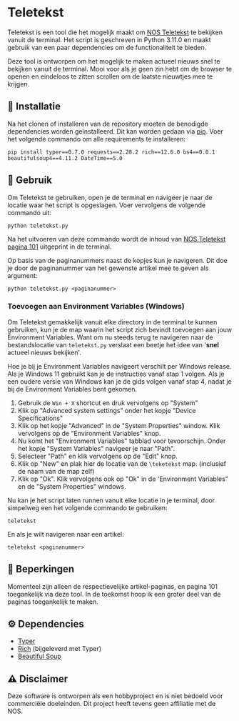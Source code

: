 # Teletekst
Teletekst is een tool die het mogelijk maakt om [NOS Teletekst](https://nos.nl/teletekst) te bekijken vanuit de terminal. Het script is geschreven in Python 3.11.0 en maakt gebruik van een paar dependencies om de functionaliteit te bieden. 

Deze tool is ontworpen om het mogelijk te maken actueel nieuws snel te bekijken vanuit de terminal. Mooi voor als je geen zin hebt om de browser te openen en eindeloos te zitten scrollen om de laatste nieuwtjes mee te krijgen.

## 🔨 Installatie
Na het clonen of installeren van de repository moeten de benodigde dependencies worden geïnstalleerd. Dit kan worden gedaan via [pip](https://pypi.org/project/pip/). Voer het volgende commando om alle requirements te installeren:

```
pip install typer==0.7.0 requests==2.28.2 rich==12.6.0 bs4==0.0.1 beautifulsoup4==4.11.2 DateTime==5.0
```

## 📖 Gebruik
Om Teletekst te gebruiken, open je de terminal en navigeer je naar de locatie waar het script is opgeslagen. Voer vervolgens de volgende commando uit:

```
python teletekst.py
```

Na het uitvoeren van deze commando wordt de inhoud van [NOS Teletekst pagina 101](https://nos.nl/teletekst#101) uitgeprint in de terminal. 

Op basis van de paginanummers naast de kopjes kun je navigeren. Dit doe je door de paginanummer van het gewenste artikel mee te geven als argument:

```
python teletekst.py <paginanummer>
```

### Toevoegen aan Environment Variables (Windows)

Om Teletekst gemakkelijk vanuit elke directory in de terminal te kunnen gebruiken, kun je de map waarin het script zich bevindt toevoegen aan jouw Environment Variables. Want om nu steeds terug te navigeren naar de bestandslocatie van `teletekst.py` verslaat een beetje het idee van '**snel** actueel nieuws bekijken'.

Hoe je bij je Environment Variables navigeert verschilt per Windows release. Als je Windows 11 gebruikt kan je de instructies vanaf stap 1 volgen. Als je een oudere versie van Windows kan je de gids volgen vanaf stap 4, nadat je bij de Environment Variables bent gekomen.

1. Gebruik de `Win + X` shortcut en druk vervolgens op "System"
2. Klik op "Advanced system settings" onder het kopje "Device Specifications"
3. Klik op het kopje "Advanced" in de "System Properties" window. Klik vervolgens op de "Environment Variables" knop.
4. Nu komt het "Environment Variables" tabblad voor tevoorschijn. Onder het kopje "System Variables" navigeer je naar "Path".
5. Selecteer "Path" en klik vervolgens op de "Edit" knop. 
6. Klik op "New" en plak hier de locatie van de `\teketekst` map. (inclusief de naam van de map zelf)
7. Klik op "Ok". Klik vervolgens ook op "Ok" in de 'Environment Variables" en de "System Properties" windows.

Nu kan je het script laten runnen vanuit elke locatie in je terminal, door simpelweg een het volgende commando te gebruiken:
```
teletekst
```
En als je wilt navigeren naar een artikel:
```
teletekst <paginanummer>
```

## 🚧 Beperkingen
Momenteel zijn alleen de respectievelijke artikel-paginas, en pagina 101 toegankelijk via deze tool. In de toekomst hoop ik een groter deel van de paginas toegankelijk te maken.

## ⚙️ Dependencies
- [Typer](https://typer.tiangolo.com/)
- [Rich](https://rich.readthedocs.io/en/stable/#) (bijgeleverd met Typer)
- [Beautiful Soup](https://pypi.org/project/beautifulsoup4/)

## ⚠️ Disclaimer
Deze software is ontworpen als een hobbyproject en is niet bedoeld voor commerciële doeleinden. Dit project heeft tevens geen affiliatie met de NOS. 